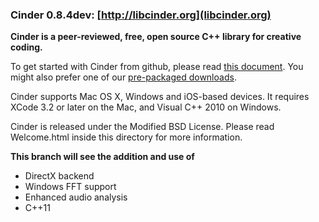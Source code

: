 ### Cinder 0.8.4dev: [http://libcinder.org](libcinder.org)

**Cinder is a peer-reviewed, free, open source C++ library for creative coding.**

To get started with Cinder from github, please read [this document](http://libcinder.org/docs/welcome/GitSetup.html). You might also prefer
one of our [pre-packaged downloads](http://libcinder.org/download/).

Cinder supports Mac OS X, Windows and iOS-based devices. It requires XCode 3.2 or later on the Mac, and Visual C++ 2010 on Windows.

Cinder is released under the Modified BSD License.
Please read Welcome.html inside this directory for more information.

**This branch will see the addition and use of**

* DirectX backend
* Windows FFT support
* Enhanced audio analysis
* C++11 